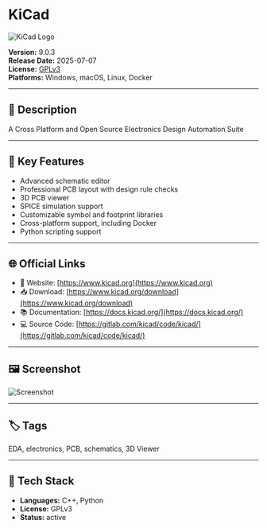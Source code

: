 # KiCad

![KiCad Logo](https://www.kicad.org/img/kicad_logo_small.png)

**Version:** 9.0.3  
**Release Date:** 2025-07-07  
**License:** [GPLv3](https://www.kicad.org/about/licenses/)  
**Platforms:** Windows, macOS, Linux, Docker  

---

## 🧩 Description

A Cross Platform and Open Source Electronics Design Automation Suite

---

## 🚀 Key Features

<!-- FEATURES:START -->
- Advanced schematic editor
- Professional PCB layout with design rule checks
- 3D PCB viewer
- SPICE simulation support
- Customizable symbol and footprint libraries
- Cross-platform support, including Docker
- Python scripting support
<!-- FEATURES:END -->

---

## 🌐 Official Links

- 🔗 Website: [https://www.kicad.org](https://www.kicad.org)
- 📥 Download: [https://www.kicad.org/download](https://www.kicad.org/download)
- 📚 Documentation: [https://docs.kicad.org/](https://docs.kicad.org/)
- 💻 Source Code: [https://gitlab.com/kicad/code/kicad/](https://gitlab.com/kicad/code/kicad/)

---

## 🖼️ Screenshot

![Screenshot](https://www.kicad.org/img/banner.jpg)

---

## 🏷️ Tags

EDA, electronics, PCB, schematics, 3D Viewer

---

## 🔧 Tech Stack

- **Languages:** C++, Python
- **License:** GPLv3
- **Status:** active
